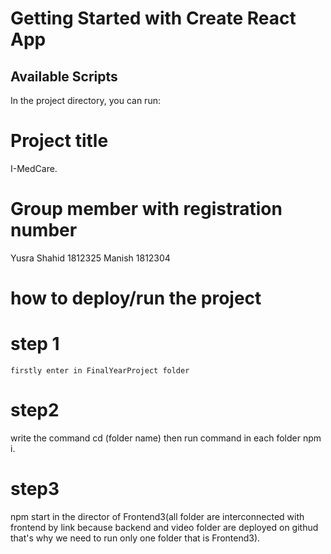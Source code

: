 # Getting Started with Create React App

## Available Scripts

In the project directory, you can run:

# Project title

I-MedCare.

# Group member with registration number

Yusra Shahid 1812325
Manish 1812304

# how to deploy/run the project
 # step 1
    firstly enter in FinalYearProject folder 
 # step2 
   write the command cd (folder name) then run command in each folder npm i.

 # step3
   npm start in the director of Frontend3(all folder are interconnected with frontend by link because backend and video folder are deployed on githud that's why we need to run only one folder that is Frontend3). 
  



